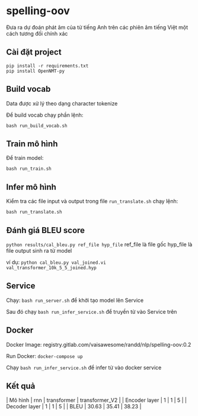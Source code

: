 # spelling-oov

Đưa ra dự đoán phát âm của từ tiếng Anh trên các phiên âm tiếng Việt một cách tương đối chính xác

## Cài đặt project
```
pip install -r requirements.txt
pip install OpenNMT-py
```

## Build vocab
Data được xử lý theo dạng character tokenize

Để build vocab chạy phần lệnh: 

`bash run_build_vocab.sh`


## Train mô hình

Để train model:

`bash run_train.sh`

## Infer mô hình

Kiểm tra các file input và output trong file `run_translate.sh` chạy lệnh:

`bash run_translate.sh`


## Đánh giá BLEU score

`python results/cal_bleu.py ref_file hyp_file`
ref_file là file gốc
hyp_file là file output sinh ra từ model

ví dụ:
`python cal_bleu.py val_joined.vi val_transformer_10k_5_5_joined.hyp`

## Service

Chạy: `bash run_server.sh` để khởi tạo model lên Service

Sau đó chạy `bash run_infer_service.sh` để truyền từ vào Service trên
## Docker

Docker Image: registry.gitlab.com/vaisawesome/randd/nlp/spelling-oov:0.2

Run Docker: `docker-compose up`

Chạy `bash run_infer_service.sh` để infer từ vào docker service

## Kết quả

|    Mô hình    | rnn   | transformer  | transformer_V2  |
| Encoder layer |  1    |       1      |        5        |
| Decoder layer |  1    |       1      |        5        |
|     BLEU      | 30.63 |     35.41    |      38.23      |
